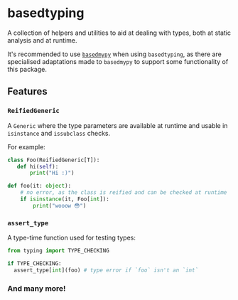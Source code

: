 # basedtyping

A collection of helpers and utilities to aid at dealing with types, both at static analysis and at runtime.

It's recommended to use [`basedmypy`](https://github.com/kotlinisland/basedmypy) when using `basedtyping`,
as there are specialised adaptations made to `basedmypy` to support some functionality of this package.


## Features
### `ReifiedGeneric`
A ``Generic`` where the type parameters are available at runtime and usable in ``isinstance`` and ``issubclass`` checks.

For example:
```py
class Foo(ReifiedGeneric[T]):
   def hi(self):
       print("Hi :)")

def foo(it: object):
    # no error, as the class is reified and can be checked at runtime
    if isinstance(it, Foo[int]): 
        print("wooow 😳")
```

### `assert_type`
A type-time function used for testing types:
```py
from typing import TYPE_CHECKING

if TYPE_CHECKING:
  assert_type[int](foo) # type error if `foo` isn't an `int`
```

### And many more!
